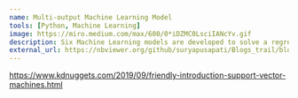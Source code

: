 ```yaml
---
name: Multi-output Machine Learning Model
tools: [Python, Machine Learning]
image: https://miro.medium.com/max/600/0*iDZMC0LsciIANcYv.gif
description: Six Machine Learning models are developed to solve a regression problem using sklearn in python.
external_url: https://nbviewer.org/github/suryapusapati/Blogs_trail/blob/main/Multi%20Output%20Regression%20Model.ipynb
---
```

https://www.kdnuggets.com/2019/09/friendly-introduction-support-vector-machines.html